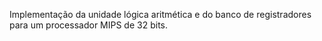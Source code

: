 Implementação da unidade lógica aritmética e do banco de registradores para um processador MIPS de 32 bits.
